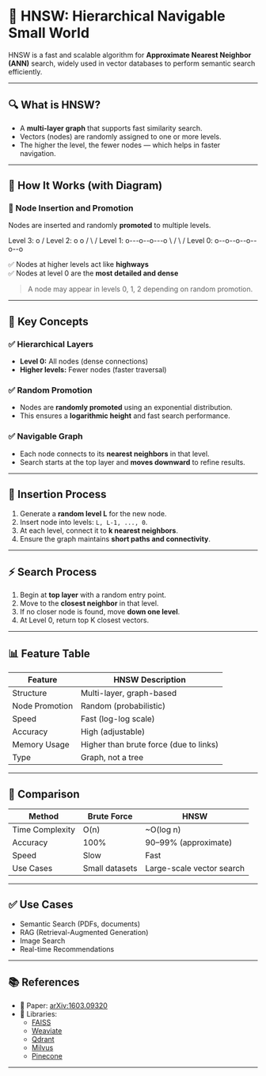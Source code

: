 # 🧭 HNSW: Hierarchical Navigable Small World

HNSW is a fast and scalable algorithm for **Approximate Nearest Neighbor (ANN)** search, widely used in vector databases to perform semantic search efficiently.

---

## 🔍 What is HNSW?

- A **multi-layer graph** that supports fast similarity search.
- Vectors (nodes) are randomly assigned to one or more levels.
- The higher the level, the fewer nodes — which helps in faster navigation.

---

## 🧠 How It Works (with Diagram)

### 🔼 Node Insertion and Promotion

Nodes are inserted and randomly **promoted** to multiple levels.

Level 3: o
        /
Level 2: o o
         / \ /
Level 1: o---o--o---o
            \ / \ /
Level 0: o--o--o--o--o--o



✅ Nodes at higher levels act like **highways**  
✅ Nodes at level 0 are the **most detailed and dense**

> A node may appear in levels 0, 1, 2 depending on random promotion.

---

## 🔧 Key Concepts

### ✅ Hierarchical Layers
- **Level 0:** All nodes (dense connections)
- **Higher levels:** Fewer nodes (faster traversal)

### ✅ Random Promotion
- Nodes are **randomly promoted** using an exponential distribution.
- This ensures a **logarithmic height** and fast search performance.

### ✅ Navigable Graph
- Each node connects to its **nearest neighbors** in that level.
- Search starts at the top layer and **moves downward** to refine results.

---

## 🧮 Insertion Process

1. Generate a **random level L** for the new node.
2. Insert node into levels: `L, L-1, ..., 0`.
3. At each level, connect it to **k nearest neighbors**.
4. Ensure the graph maintains **short paths and connectivity**.

---

## ⚡ Search Process

1. Begin at **top layer** with a random entry point.
2. Move to the **closest neighbor** in that level.
3. If no closer node is found, move **down one level**.
4. At Level 0, return top K closest vectors.

---

## 📊 Feature Table

| Feature          | HNSW Description                          |
|------------------|--------------------------------------------|
| Structure        | Multi-layer, graph-based                  |
| Node Promotion   | Random (probabilistic)                    |
| Speed            | Fast (log-log scale)                      |
| Accuracy         | High (adjustable)                         |
| Memory Usage     | Higher than brute force (due to links)    |
| Type             | Graph, not a tree                         |

---

## 🔄 Comparison

| Method        | Brute Force         | HNSW                        |
|---------------|---------------------|-----------------------------|
| Time Complexity | O(n)                | ~O(log n)                   |
| Accuracy      | 100%                | 90–99% (approximate)        |
| Speed         | Slow                | Fast                        |
| Use Cases     | Small datasets      | Large-scale vector search   |

---

## ✅ Use Cases

- Semantic Search (PDFs, documents)
- RAG (Retrieval-Augmented Generation)
- Image Search
- Real-time Recommendations

---

## 📚 References

- 📄 Paper: [arXiv:1603.09320](https://arxiv.org/abs/1603.09320)
- 🔗 Libraries:
  - [FAISS](https://github.com/facebookresearch/faiss)
  - [Weaviate](https://weaviate.io/)
  - [Qdrant](https://qdrant.tech/)
  - [Milvus](https://milvus.io/)
  - [Pinecone](https://www.pinecone.io/)

---
